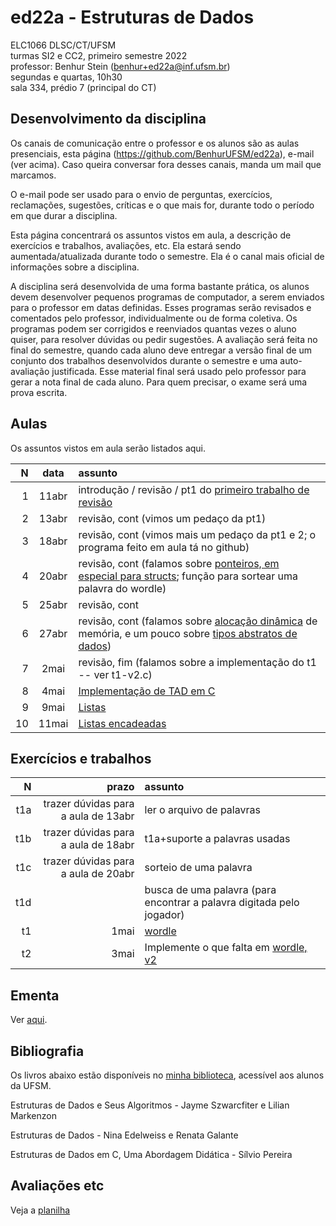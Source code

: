 # ed22a - Estruturas de Dados

ELC1066 DLSC/CT/UFSM\
turmas SI2 e CC2, primeiro semestre 2022\
professor: Benhur Stein 
([benhur+ed22a@inf.ufsm.br](mailto:benhur%2bed22a@inf.ufsm.br))\
segundas e quartas, 10h30\
sala 334, prédio 7 (principal do CT)

## Desenvolvimento da disciplina

Os canais de comunicação entre o professor e os alunos são as aulas presenciais, esta página (<https://github.com/BenhurUFSM/ed22a>), e-mail (ver acima). Caso queira conversar fora desses canais, manda um mail que marcamos.

O e-mail pode ser usado para o envio de perguntas, exercícios, reclamações, sugestões, críticas e o que mais for, durante todo o período em que durar a disciplina.

Esta página concentrará os assuntos vistos em aula, a descrição de exercícios e trabalhos, avaliações, etc. Ela estará sendo aumentada/atualizada durante todo o semestre. Ela é o canal mais oficial de informações sobre a disciplina.

A disciplina será desenvolvida de uma forma bastante prática, os alunos devem desenvolver pequenos programas de computador, a serem enviados para o professor em datas definidas. 
Esses programas serão revisados e comentados pelo professor, individualmente ou de forma coletiva. 
Os programas podem ser corrigidos e reenviados quantas vezes o aluno quiser, para resolver dúvidas ou pedir sugestões.
A avaliação será feita no final do semestre, quando cada aluno deve entregar a versão final de um conjunto dos trabalhos desenvolvidos durante o semestre e uma auto-avaliação justificada. Esse material final será usado pelo professor para gerar a nota final de cada aluno.
Para quem precisar, o exame será uma prova escrita.

##  Aulas

Os assuntos vistos em aula serão listados aqui.

|    N |   data | assunto
| ---: | :----: | :--------
|    1 | 11abr  | introdução / revisão / pt1 do [primeiro trabalho de revisão](Trabalhos/t1.md)
|    2 | 13abr  | revisão, cont (vimos um pedaço da pt1)
|    3 | 18abr  | revisão, cont (vimos mais um pedaço da pt1 e 2; o programa feito em aula tá no github)
|    4 | 20abr  | revisão, cont (falamos sobre [ponteiros, em especial para structs](Assuntos/ponteiros-para-registros.md); função para sortear uma palavra do wordle)
|    5 | 25abr  | revisão, cont
|    6 | 27abr  | revisão, cont (falamos sobre [alocação dinâmica](Assuntos/alocacao-dinamica.md) de memória, e um pouco sobre [tipos abstratos de dados](Assuntos/tad.md))
|    7 | 2mai  | revisão, fim (falamos sobre a implementação do t1 -- ver t1-v2.c)
|    8 | 4mai  | [Implementação de TAD em C](Assuntos/tad.md)
|    9 | 9mai  | [Listas](Assuntos/listas.md)
|   10 | 11mai | [Listas encadeadas](Assuntos/listas.md)

<!--
|    1 |  19mai | introdução
|    2 |  24mai | revisão de C
|    3 |  26mai | [revisão de C (cont)](https://github.com/BenhurUFSM/ed21a/blob/main/Assuntos/03.md)
|    4 |  31mai | resolução dos exercícios da 03 (a [página](https://github.com/BenhurUFSM/ed21a/blob/main/Assuntos/03.md) foi alterada).
|    5 |   2jun | cont. da revisão dos exercícios; tipos abstratos de dados ([TAD](https://github.com/BenhurUFSM/ed21a/blob/main/Assuntos/05.md))
|    6 |   7jun | exemplo de implementação em C do TAD [data](https://github.com/BenhurUFSM/ed21a/blob/main/Assuntos/06.md)
|    - |   9jun | jacaré (mas fiz uma [pagininha](https://github.com/BenhurUFSM/ed21a/blob/main/Assuntos/t1.md) sobre o t1)
|    7 |  14jun | [Introdução às estruturas de dados](https://github.com/BenhurUFSM/ed21a/blob/main/Assuntos/07.md)
|    8 |  16jun | [lista encadeada](https://github.com/BenhurUFSM/ed21a/blob/main/Assuntos/08.md)
|    9 |  21jun | [lista encadeada, cont](https://github.com/BenhurUFSM/ed21a/blob/main/Assuntos/09.md)
|   10 |  23jun | [pilha, fila, deque](https://github.com/BenhurUFSM/ed21a/blob/main/Assuntos/10.md)
|   11 |  28jun | [dicionário, tabela *hash*](https://github.com/BenhurUFSM/ed21a/blob/main/Assuntos/11.md)
|   12 |  30jun | [matriz](https://github.com/BenhurUFSM/ed21a/blob/main/Assuntos/12.md)
|   13 |   5jul | [árvore](https://github.com/BenhurUFSM/ed21a/blob/main/Assuntos/13.md)
|   14 |   7jul | [árvore binária de busca](https://github.com/BenhurUFSM/ed21a/blob/main/Assuntos/14.md)
|   15 |  12jul | [árvore AVL](https://github.com/BenhurUFSM/ed21a/blob/main/Assuntos/15.md)
|   16 |  14jul | [árvore AVL, cont](https://github.com/BenhurUFSM/ed21a/blob/main/Assuntos/15.md)
|   17 |  19jul | [grafos](https://github.com/BenhurUFSM/ed21a/blob/main/Assuntos/17.md)
|   18 |  21jul | [grafos, cont](https://github.com/BenhurUFSM/ed21a/blob/main/Assuntos/17.md)
|   19 |  26jul | [grafos, cont](https://github.com/BenhurUFSM/ed21a/blob/main/Assuntos/17.md)
|   20 |  28jul | [grafos, cont; fila de prioridade](https://github.com/BenhurUFSM/ed21a/blob/main/Assuntos/20.md)
-->

## Exercícios e trabalhos

|     N |    prazo | assunto
| ----: | -------: | :-----------
|   t1a | trazer dúvidas para a aula de 13abr | ler o arquivo de palavras
|   t1b | trazer dúvidas para a aula de 18abr | t1a+suporte a palavras usadas
|   t1c | trazer dúvidas para a aula de 20abr | sorteio de uma palavra
|   t1d |          | busca de uma palavra (para encontrar a palavra digitada pelo jogador)
|   t1  | 1mai     | [wordle](Trabalhos/t1.md)
|   t2  | 3mai     | Implemente o que falta em [wordle, v2](Trabalhos/t1-v2.c)

<!--
|    t1 |  9jun10h | ver [aula 3](https://github.com/BenhurUFSM/ed21a/blob/main/Assuntos/03.md)
|    t2 | 17jun10h | ver [aula 6](https://github.com/BenhurUFSM/ed21a/blob/main/Assuntos/06.md) - exemplo de implementação nos [complementos](https://github.com/BenhurUFSM/ed21a/blob/main/Complementos)
|    t3 | ~~4ago~~ 9ago | ver [aula 11](https://github.com/BenhurUFSM/ed21a/blob/main/Assuntos/11.md) (agora com a pt3)
|    t4 |    31ago | [trabalho final](https://github.com/BenhurUFSM/ed21a/blob/main/Assuntos/t4.md)
-->

## Ementa

Ver [aqui](https://www.ufsm.br/ementario/disciplinas/elc1066/).

## Bibliografia

Os livros abaixo estão disponíveis no [minha biblioteca](https://www.ufsm.br/orgaos-suplementares/biblioteca/e-books-2/), acessível aos alunos da UFSM.

Estruturas de Dados e Seus Algoritmos - Jayme Szwarcfiter e Lilian Markenzon

Estruturas de Dados - Nina Edelweiss e Renata Galante

Estruturas de Dados em C, Uma Abordagem Didática - Sílvio Pereira


<!--
## Material Auxiliar
-->

## Avaliações etc

Veja a [planilha](https://docs.google.com/spreadsheets/d/1mR_EDFlGTIz5pMNLANQukv4nFyMJAL_hqspNuCAxSRQ/edit?usp=sharing)

